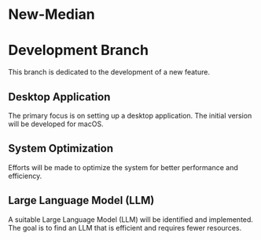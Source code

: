# New-Median

# Development Branch

This branch is dedicated to the development of a new feature.


## Desktop Application

The primary focus is on setting up a desktop application. The initial version will be developed for macOS.

## System Optimization

Efforts will be made to optimize the system for better performance and efficiency.

## Large Language Model (LLM)

A suitable Large Language Model (LLM) will be identified and implemented. The goal is to find an LLM that is efficient and requires fewer resources.
